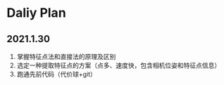 # Daliy Plan
## 2021.1.30
1. 掌握特征点法和直接法的原理及区别
2. 选定一种提取特征点的方案（点多、速度快，包含相机位姿和特征点信息）
3. 跑通先前代码（代价球+git）

